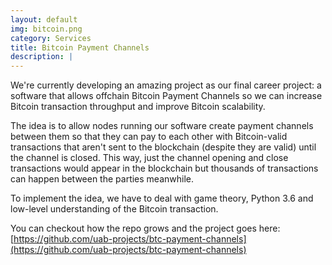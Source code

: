 ```yaml
---
layout: default
img: bitcoin.png
category: Services
title: Bitcoin Payment Channels
description: |
---
```

  We're currently developing an amazing project as our final career project: a software that allows offchain Bitcoin Payment Channels so we can increase Bitcoin transaction throughput and improve Bitcoin scalability.

  The idea is to allow nodes running our software create payment channels between them so that they can pay to each other with Bitcoin-valid transactions that aren't sent to the blockchain (despite they are valid) until the channel is closed. This way, just the channel opening and close transactions would appear in the blockchain but thousands of transactions can happen between the parties meanwhile.

  To implement the idea, we have to deal with game theory, Python 3.6 and low-level understanding of the Bitcoin transaction.

  You can checkout how the repo grows and the project goes here:  
  [https://github.com/uab-projects/btc-payment-channels](https://github.com/uab-projects/btc-payment-channels)
